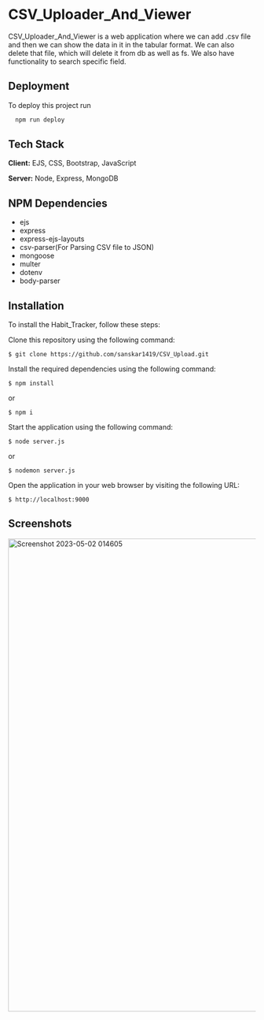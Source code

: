 # CSV_Uploader_And_Viewer

CSV_Uploader_And_Viewer is a web application where we can add .csv file and then we can show the data in it in the tabular format. We can also delete that file, which will delete it from db as well as fs. We also have functionality to search specific field.

## Deployment

To deploy this project run

```bash
  npm run deploy
```

## Tech Stack

**Client:** EJS, CSS, Bootstrap, JavaScript

**Server:** Node, Express, MongoDB

## NPM Dependencies

- ejs
- express
- express-ejs-layouts
- csv-parser(For Parsing CSV file to JSON)
- mongoose
- multer
- dotenv
- body-parser

## Installation

To install the Habit_Tracker, follow these steps:

Clone this repository using the following command:

```
$ git clone https://github.com/sanskar1419/CSV_Upload.git
```

Install the required dependencies using the following command:

```
$ npm install
```

or

```
$ npm i
```

Start the application using the following command:

```
$ node server.js
```

or

```
$ nodemon server.js
```

Open the application in your web browser by visiting the following URL:

```
$ http://localhost:9000
```

## Screenshots

<img width="960" alt="Screenshot 2023-05-02 014605" src="https://ibb.co/gPLRS04">
